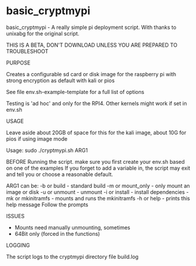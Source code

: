 # basic_cryptmypi
basic_cryptmypi - A really simple pi deployment script.
With thanks to unixabg for the original script.

THIS IS A BETA, DON'T DOWNLOAD UNLESS YOU ARE PREPARED TO TROUBLESHOOT

PURPOSE

Creates a configurable sd card or disk image for the raspberry pi with strong encryption as default with kali or pios

See file env.sh-example-template for a full list of options

Testing is 'ad hoc' and only for the RPI4. Other kernels might work if set in env.sh

USAGE

Leave aside about 20GB of space for this for the kali image, about 10G for pios if using image mode

Usage: sudo ./cryptmypi.sh ARG1

BEFORE Running the script. make sure you first create your env.sh based on one of the examples
If you forget to add a variable in, the script may exit and tell you or choose a reasonable default.

ARG1 can be:
-b or build - standard build
-m or mount_only - only mount an image or disk
-u or unmount - unmount
-i or install - install dependencies
-mk or mkinitramfs - mounts and runs the mkinitramfs
-h or help - prints this help message
Follow the prompts

ISSUES

- Mounts need manually unmounting, sometimes
- 64Bit only (forced in the functions)

LOGGING

The script logs to the cryptmypi directory file build.log
